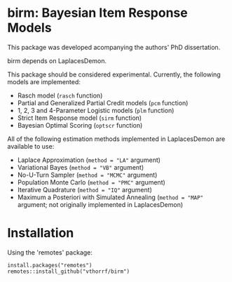 birm: Bayesian Item Response Models
=============

This package was developed acompanying the authors' PhD dissertation.

birm depends on LaplacesDemon.

This package should be considered experimental. Currently, the following models are implemented:

* Rasch model (`rasch` function)
* Partial and Generalized Partial Credit models (`pcm` function)
* 1, 2, 3 and 4-Parameter Logistic models (`plm` function)
* Strict Item Response model (`sirm` function)
* Bayesian Optimal Scoring (`optscr` function)

All of the following estimation methods implemented in LaplacesDemon are available to use:

* Laplace Approximation (`method = "LA"` argument)
* Variational Bayes (`method = "VB"` argument)
* No-U-Turn Sampler (`method = "MCMC"` argument)
* Population Monte Carlo (`method = "PMC"` argument)
* Iterative Quadrature (`method = "IQ"` argument)
* Maximum a Posteriori with Simulated Annealing (`method = "MAP"` argument; not originally implemented in LaplacesDemon)

# Installation #

Using the 'remotes' package:

    install.packages("remotes")
    remotes::install_github("vthorrf/birm")
